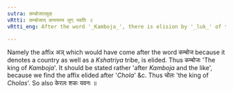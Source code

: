 ```yaml
---
sutra: कम्बोजाल्लुक्
vRtti: कम्बोजात् प्रत्ययस्य लुग् भवति ॥
vRtti_eng: After the word '_Kamboja_', there is elision by '_luk_' of the _Tadraja_ affix.

---
```

Namely the affix अञ् which would have come after the word  कम्बोज because it denotes a country as well as a _Kshatriya_ tribe, is elided. Thus कम्बोजः 'The king of _Kamboja_'. 
It should be stated rather 'after _Kamboja_ and the like', because we find the affix elided after '_Chola_' &c. Thus चोलः 'the king of _Cholas_'. So also केरलः शकः यवनः ॥